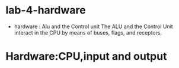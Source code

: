 # lab-4-hardware
* hardware : Alu and the Control unit
The ALU and the Control Unit interact in the CPU by means of buses, flags, and receptors.

# Hardware:CPU,input and output
